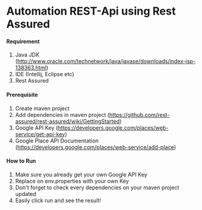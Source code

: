 # Automation REST-Api using Rest Assured
#### Requirement

1. Java JDK (http://www.oracle.com/technetwork/java/javase/downloads/index-jsp-138363.html)
2. IDE (Intellij, Eclipse etc)
4. Rest Assured

#### Prerequisite

1. Create maven project
2. Add dependencies in maven project (https://github.com/rest-assured/rest-assured/wiki/GettingStarted)
3. Google API Key (https://developers.google.com/places/web-service/get-api-key)
4. Google Place API Documentation (https://developers.google.com/places/web-service/add-place)


#### How to Run

1. Make sure you already get your own Google API Key
2. Replace on env.properties with your own Key
3. Don't forget to check every dependencies on your maven project updated
4. Easily click run and see the result!